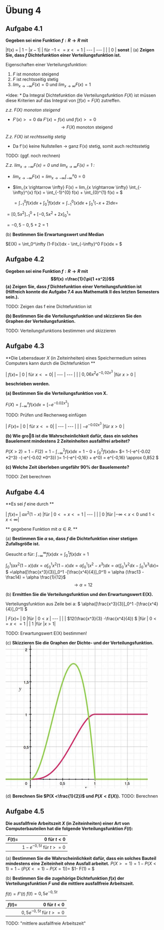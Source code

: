 # Übung 4
## Aufgabe 4.1
**Gegeben sei eine Funktion $f:R \rightarrow R$ mit**

|f(x) = | $1 - | x - 1|$ | für $-1 <= x <= 1$
| --- | --- |
| | $0$ | **sonst** |
(a) **Zeigen Sie, dass $f$ Dichtefunktion einer Verteilungsfunktion ist.**

Eigenschaften einer Verteilungsfunktion:
 1. $F$ ist monoton steigend
 2. $F$ ist rechtsseitig stetig
 3. $lim_{x \rightarrow- \infty} F(x)=0$ und $lim_{x \rightarrow \infty} F(x)=1$

*Idee: *
Da Integral Dichtefunktion die Verteilungsfunktion $F(X)$ ist müssen diese Kriterien auf das Integral von $\int f(x)=F(X)$ zutreffen.

*z.z. F(X) monoton steigend*

* $F'(x) >= 0$
da $F'(x) = f(x)$ und $f(x) >= 0$
$$ \rightarrow F(X)\text{ monoton steigend}$$

*Z.z. F(X) ist rechtsseitig stetig*

  * Da f'(x) keine Nullstellen -> ganz F(x) stetig, somit auch rechtsstetig

  TODO: (ggf. noch rechnen)

*Z.z. $lim_{x \rightarrow- \infty} F(x)=0$ und $lim_{x \rightarrow \infty} F(x)=1$ :*
* $lim_{x \rightarrow- \infty} F(x) = lim_{x \rightarrow- \infty} \int_{-\infty}^{x} 0 = 0$

* $lim_{x \rightarrow \infty} F(x) = lim_{x \rightarrow \infty} \int_{-\infty}^{x} f(x) =
\int_{-1}^{0} f(x) + \int_{0}^{1} f(x) = $

  $= \int_{-1}^{0} f(x) dx+ \int_{0}^{1} f(x) dx=
 \int_{-1}^{0} (x)dx + \int_{0}^{1} (-x+2) dx =$

 $= [0,5 x^2]_{-1}^0 + [-0,5x^2+2x]_0^1 =$

 $= -0,5 - 0,5 + 2 = 1$

(b)  **Bestimmen Sie Erwartungswert und Median**

$E(X) = \int_0^\infty (1-F(x))dx - \int_{-\infty}^0 F(x)dx = $

## Aufgabe 4.2
**Gegeben sei eine Funktion $f: R \rightarrow R$ mit
$$f(x) =\frac{1}{\pi(1 +x^2)}$$**
**(a) Zeigen Sie, dass $f$ Dichtefunktion einer Verteilungsfunktion ist (Hilfreich konnte die Aufgabe 7.4 aus Mathematik II des letzten Semesters sein.).**

TODO: Zeigen das f eine Dichtefunktion ist

**(b)  Bestimmen Sie die Verteilungsfunktion und skizzieren Sie den Graphen der Verteilungsfunktion.**

TODO: Verteilungsfunktions bestimmen und skizzieren

## Aufgabe 4.3
**Die Lebensdauer $X$ (in Zeiteinheiten) eines Speichermedium seines Computers kann durch die Dichtefunktion **

| $f(x) =$ | $0$ | für $x <=0$|
| --- | --- |
|   | $0,06x^2e^{-0,02x^3}$ |für $x >0$ |

**beschrieben werden.**

**(a)  Bestimmen Sie die Verteilungsfunktion von X.**

$F(X) = \int_{-\infty}^x f(x) dx = [-e^{-0.02 x^3}]$

TODO: Prüfen und Rechenweg einfügen

| $F(x) =$ | $0$ | für $x <=0$|
| --- | --- |
|   | $-e^{-0.02 x^3}$ |für $x >0$ |

**(b)  Wie  groß  ist  die  Wahrscheinlichkeit  dafür,  dass  ein  solches  Bauelement mindestens 2 Zeiteinheiten ausfallfrei arbeitet?**

$P (X > 2) = 1- F(2) = 1- \int_{-\infty}^2f(x)dx = 1- 0 + \int_{0}^2f(x)dx =$
$= 1-(-e^{-0.02 *2^3} -(-e^{-0.02 *0^3}) )= 1-(-e^{-0,16} + e^0) = e^{-0,16} \approx 0,852 $

**(c)  Welche Zeit überleben ungefähr 90% der Bauelemente?**

TODO: Zeit berechnen

## Aufgabe 4.4
**Es sei $f$ eine durch **

| $f(x) =$ | $\alpha x^2(1-x)$ |für | $0<=x<=1$
| --- |
| | 0 |für |$-\infty < x <0$ und $1< x <\infty$|

** gegebene Funktion mit $\alpha \in R$. **

(a) **Bestimmen Sie $\alpha$ so, dass $f$ die Dichtefunktion einer stetigen Zufallsgröße ist.**

Gesucht $\alpha$ für: $\int_{-\infty}^{\infty} f(x) dx = \int_0^1 f(x) dx = 1$

$\int_0^1 (\alpha x^2(1-x)) dx =
\alpha \int_0^1  x^2(1-x) dx =
\alpha \int_0^1  (x^2-x^3) dx =
\alpha( \int_0^1  x^2dx-\int_0^1 x^3 dx )=$
$ =\alpha([\frac{x^3}{3}]_0^1 -[\frac{x^4}{4}]_0^1) =
\alpha (\frac13 - \frac14) = \alpha \frac{1}{12}$
$$\rightarrow \alpha = 12$$



(b) **Ermittlen Sie die Verteilungsfunktion und den Erwartungswert E(X).**

Verteilungsfunktion aus Zeile bei a: $ \alpha([\frac{x^3}{3}]_0^1 -[\frac{x^4}{4}]_0^1) $

| $F(x) =$ | $0$ |für | $0<x$
| --- |
| | $12(\frac{x^3}{3} -\frac{x^4}{4}) $ |für | $0<=x<=1$
| | 1 |für |$x>1$|

TODO: Erwartungswert E(X) bestimmen!

(c) **Skizzieren Sie die Graphen der Dichte- und der Verteilungsfunktion.**
![Plot](Plot4.4c.jpg)

(d) **Berechnen Sie $P(X <\frac{1}{2})$ und $P(X < E(X))$.**
TODO: Berechnen
## Aufgabe 4.5
**Die  ausfallfreie  Arbeitszeit $X$ (in  Zeiteinheiten)  einer  Art von Computerbauteilen hat die folgende Verteilungsfunktion $F(t)$:**

|  $F(t)=$  | $0$ für $t <0$ |
| --- | ---: |
| | $1-e^{-0,5t}$ für $t>=0$|

(a)  **Bestimmen Sie die Wahrscheinlichkeit dafür, dass ein solches Bauteil mindestens eine Zeiteinheit ohne Ausfall arbeitet.**
$P(X>=1) = 1- P(X<1) = 1 - (P(X<=1)-P(X=1)) =$
$1- F(1) = $

(b) **Bestimmen  Sie  die  zugehörige  Dichtefunktion $f(x)$ der  Verteilungsfunktion $F$ und die mittlere ausfallfreie Arbeitszeit.**

$f(t) = F'(t)$
$f(t) = 0,5 e^{-0,5t}$

|  $f(t)=$  | $0$ für $t <0$ |
| --- | ---: |
| | $0,5 e^{-0,5t}$ für $t>=0$|

TODO: "mittlere ausfallfreie Arbeitszeit"
